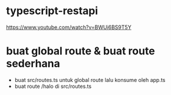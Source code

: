 # typescript-restapi
https://www.youtube.com/watch?v=BWUi6BS9T5Y<br>
<h1>buat global route & buat route sederhana</h1>
<ul>
    <li>buat src/routes.ts untuk global route lalu konsume oleh app.ts</li>
    <li>buat route /halo di src/routes.ts</li>
</ul>
